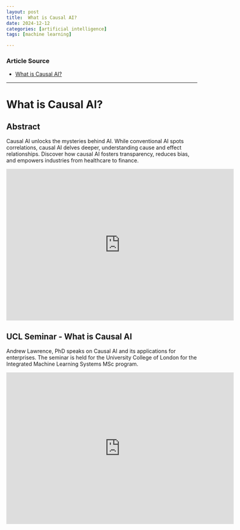 ```yaml
---
layout: post
title:  What is Causal AI?
date: 2024-12-12
categories: [artificial intelligence]
tags: [machine learning]

---
```


### Article Source


* [What is Causal AI?](https://www.youtube.com/watch?v=7QlQKTGsPt8)

---


# What is Causal AI?

## Abstract

Causal AI unlocks the mysteries behind AI. While conventional AI spots correlations, causal AI delves deeper, understanding cause and effect relationships. Discover how causal AI fosters transparency, reduces bias, and empowers industries from healthcare to finance. 

<iframe width="600" height="400" src="https://www.youtube.com/embed/7QlQKTGsPt8?si=L6WcJ8gNUuY0epfj" title="YouTube video player" frameborder="0" allow="accelerometer; autoplay; clipboard-write; encrypted-media; gyroscope; picture-in-picture; web-share" referrerpolicy="strict-origin-when-cross-origin" allowfullscreen></iframe>



## UCL Seminar - What is Causal AI

Andrew Lawrence, PhD speaks on Causal AI and its applications for enterprises. The seminar is held for the University College of London for the Integrated Machine Learning Systems MSc program.


<iframe width="600" height="400" src="https://www.youtube.com/embed/50VGblsPNQM?si=lofFwSQBGs6KMzkz" title="YouTube video player" frameborder="0" allow="accelerometer; autoplay; clipboard-write; encrypted-media; gyroscope; picture-in-picture; web-share" referrerpolicy="strict-origin-when-cross-origin" allowfullscreen></iframe>

